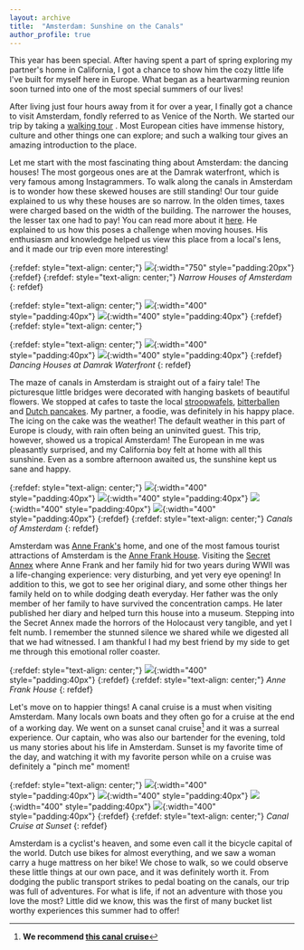 ```yaml
---
layout: archive
title:  "Amsterdam: Sunshine on the Canals"
author_profile: true
---
```


This year has been special. After having spent a part of spring exploring my partner's home in California, I got a chance to show him the cozy little life I've built for myself here in Europe. What began as a heartwarming reunion soon turned into one of the most special summers of our lives!

After living just four hours away from it for over a year, I finally got a chance to visit Amsterdam, fondly referred to as Venice of the North. We started our trip by taking a [walking tour](https://www.neweuropetours.eu/sandemans-tours/amsterdam/free-tour-of-amsterdam/) . Most European cities have immense history, culture and other things one can explore; and such a walking tour gives an amazing introduction to the place.

Let me start with the most fascinating thing about Amsterdam: the dancing houses! The most gorgeous ones are at the Damrak waterfront, which is very famous among Instagrammers. To walk along the canals in Amsterdam is to wonder how these skewed houses are still standing! Our tour guide explained to us why these houses are so narrow. In the olden times, taxes were charged based on the width of the building. The narrower the houses, the lesser tax one had to pay! You can read more about it [here](https://dutchreview.com/traveling/cities/amsterdam/amsterdam-canal-houses/). He explained to us how this poses a challenge when moving houses. His enthusiasm and knowledge helped us view this place from a local's lens, and it made our trip even more interesting! 


{:refdef: style="text-align: center;"}
![](/images/Amsterdam12.jpg){:width="750" style="padding:20px"} 
{:refdef}
{:refdef: style="text-align: center;"}
*Narrow Houses of Amsterdam*
{: refdef}

{:refdef: style="text-align: center;"}
![](/images/Amsterdam3.jpg){:width="400" style="padding:40px"}
![](/images/Amsterdam2.jpg){:width="400" style="padding:40px"}
{:refdef}
{:refdef: style="text-align: center;"}

{:refdef: style="text-align: center;"}
![](/images/Amsterdam1.jpg){:width="400" style="padding:40px"}
![](/images/Amsterdam4.jpg){:width="400" style="padding:40px"}
{:refdef}
*Dancing Houses at Damrak Waterfront*
{: refdef}
 

The maze of canals in Amsterdam is straight out of a fairy tale! The picturesque little bridges were decorated with hanging baskets of beautiful flowers. We stopped at cafes to taste the local [stroopwafels](https://en.wikipedia.org/wiki/Stroopwafel), [bitterballen](https://en.wikipedia.org/wiki/Bitterballen) and [Dutch pancakes](https://pancakes.amsterdam/about/pancakes/dutch-pancakes). My partner, a foodie, was definitely in his happy place. The icing on the cake was the weather! The default weather in this part of Europe is cloudy, with rain often being an uninvited guest. This trip, however, showed us a tropical Amsterdam! The European in me was pleasantly surprised, and my California boy felt at home with all this sunshine. Even as a sombre afternoon awaited us, the sunshine kept us sane and happy.

{:refdef: style="text-align: center;"}
![](/images/Amsterdam5.jpg){:width="400" style="padding:40px"}
![](/images/Amsterdam6.jpg){:width="400" style="padding:40px"}
![](/images/Amsterdam11.jpg){:width="400" style="padding:40px"}
![](/images/Amsterdam14.jpg){:width="400" style="padding:40px"}
{:refdef}
{:refdef: style="text-align: center;"}
*Canals of Amsterdam*
{: refdef}

Amsterdam was [Anne Frank's](https://en.wikipedia.org/wiki/Anne_Frank) home, and one of the most famous tourist attractions of Amsterdam is the [Anne Frank House](https://www.annefrank.org/en/). Visiting the [Secret Annex](https://www.annefrank.org/en/anne-frank/secret-annex/) where Anne Frank and her family hid for two years during WWII was a life-changing experience: very disturbing, and yet very eye opening! In addition to this, we got to see her original diary, and some other things her family held on to while dodging death everyday. Her father was the only member of her family to have survived the concentration camps. He later published her diary and helped turn this house into a museum. Stepping into the Secret Annex made the horrors of the Holocaust very tangible, and yet I felt numb. I remember the stunned silence we shared while we digested all that we had witnessed. I am thankful I had my best friend by my side to get me through this emotional roller coaster.

{:refdef: style="text-align: center;"}
![](/images/Amsterdam13.jpg){:width="400" style="padding:40px"} 
{:refdef}
{:refdef: style="text-align: center;"}
*Anne Frank House*
{: refdef}

Let's move on to happier things! A canal cruise is a must when visiting Amsterdam. Many locals own boats and they often go for a cruise at the end of a working day. We went on a sunset canal cruise[^1] and it was a surreal experience. Our captain, who was also our bartender for the evening, told us many stories about his life in Amsterdam. Sunset is my favorite time of the day, and watching it with my favorite person while on a cruise was definitely a "pinch me" moment! 

{:refdef: style="text-align: center;"}
![](/images/Amsterdam7.jpg){:width="400" style="padding:40px"}
![](/images/Amsterdam8.jpg){:width="400" style="padding:40px"}
![](/images/Amsterdam9.jpg){:width="400" style="padding:40px"}
![](/images/Amsterdam10.jpg){:width="400" style="padding:40px"}
{:refdef}
{:refdef: style="text-align: center;"}
*Canal Cruise at Sunset*
{: refdef}

Amsterdam is a cyclist's heaven, and some even call it the bicycle capital of the world. Dutch use bikes for almost everything, and we saw a woman carry a huge mattress on her bike! We chose to walk, so we could observe these little things at our own pace, and it was definitely worth it. From dodging the public transport strikes to pedal boating on the canals, our trip was full of adventures. For what is life, if not an adventure with those you love the most? Little did we know, this was the first of many bucket list worthy experiences this summer had to offer!

[^1]: **We recommend [this canal cruise](https://fareharbor.com/embeds/book/rederijdewester/items/192507/calendar/2022/09/?flow=292217&full-items=yes&back=https://www-rederijdewester-nl.filesusr.com/html/836226_8adca5bd12ab0f4833a5c1e0176058b6.html)**